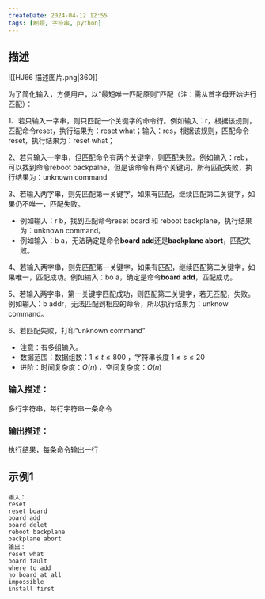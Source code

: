 ```yaml
---
createDate: 2024-04-12 12:55
tags: [刷题, 字符串, python]
---
```

## 描述

![[HJ66 描述图片.png|360]]

为了简化输入，方便用户，以“最短唯一匹配原则”匹配（注：需从首字母开始进行匹配）：

1、若只输入一字串，则只匹配一个关键字的命令行。例如输入：r，根据该规则，匹配命令reset，执行结果为：reset what；输入：res，根据该规则，匹配命令reset，执行结果为：reset what；

2、若只输入一字串，但匹配命令有两个关键字，则匹配失败。例如输入：reb，可以找到命令reboot backpalne，但是该命令有两个关键词，所有匹配失败，执行结果为：unknown command

3、若输入两字串，则先匹配第一关键字，如果有匹配，继续匹配第二关键字，如果仍不唯一，匹配失败。

- 例如输入：r b，找到匹配命令reset board 和 reboot backplane，执行结果为：unknown command。
- 例如输入：b a，无法确定是命令**board add**还是**backplane abort**，匹配失败。

4、若输入两字串，则先匹配第一关键字，如果有匹配，继续匹配第二关键字，如果唯一，匹配成功。例如输入：bo a，确定是命令**board add**，匹配成功。

5、若输入两字串，第一关键字匹配成功，则匹配第二关键字，若无匹配，失败。例如输入：b addr，无法匹配到相应的命令，所以执行结果为：unknow command。

6、若匹配失败，打印“unknown command”

- 注意：有多组输入。
- 数据范围：数据组数：$1≤t≤800$ ，字符串长度 $1≤s≤20$ 
- 进阶：时间复杂度：$O(n)$ ，空间复杂度：$O(n)$ 

### 输入描述：

多行字符串，每行字符串一条命令

### 输出描述：

执行结果，每条命令输出一行

## 示例1
```0
输入：
reset
reset board
board add
board delet
reboot backplane
backplane abort
输出：
reset what
board fault
where to add
no board at all
impossible
install first
```